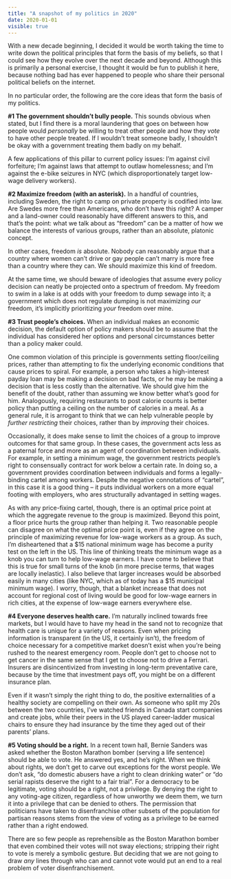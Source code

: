 ```yaml
---
title: "A snapshot of my politics in 2020"
date: 2020-01-01
visible: true
---
```

With a new decade beginning, I decided it would be worth taking the time to write down the political principles that form the basis of my beliefs, so that I could see how they evolve over the next decade and beyond. Although this is primarily a personal exercise, I thought it would be fun to publish it here, because nothing bad has ever happened to people who share their personal political beliefs on the internet.

In no particular order, the following are the core ideas that form the basis of my politics.

**#1 The government shouldn’t bully people.** This sounds obvious when stated, but I find there is a moral laundering that goes on between how people would *personally* be willing to treat other people and how they *vote* to have other people treated. If I wouldn’t treat someone badly, I shouldn’t be okay with a government treating them badly on my behalf.

A few applications of this pillar to current policy issues: I’m against civil forfeiture; I’m against laws that attempt to outlaw homelessness; and I’m against the e-bike seizures in NYC (which disproportionately target low-wage delivery workers).

**#2 Maximize freedom (with an asterisk).** In a handful of countries, including Sweden, the right to camp on private property is codified into law. Are Swedes more free than Americans, who don’t have this right? A camper and a land-owner could reasonably have different answers to this, and that’s the point: what we talk about as “freedom” can be a matter of how we balance the interests of various groups, rather than an absolute, platonic concept.

In other cases, freedom *is* absolute. Nobody can reasonably argue that a country where women can’t drive or gay people can’t marry is more free than a country where they can. We should maximize this kind of freedom. 

At the same time, we should beware of ideologies that assume every policy decision can neatly be projected onto a spectrum of freedom. My freedom to swim in a lake is at odds with your freedom to dump sewage into it; a government which does not regulate dumping is not maximizing *our* freedom, it’s implicitly prioritizing *your* freedom over mine.

**#3 Trust people’s choices.** When an individual makes an economic decision, the default option of policy makers should be to assume that the individual has considered her options and personal circumstances better than a policy maker could.

One common violation of this principle is governments setting floor/ceiling prices, rather than attempting to fix the underlying economic conditions that cause prices to spiral. For example, a person who takes a high-interest payday loan may be making a decision on bad facts, or he may be making a decision that is less costly than the alternative. We should give him the benefit of the doubt, rather than assuming we know better what’s good for him. Analogously, requiring restaurants to post calorie counts is better policy than putting a ceiling on the number of calories in a meal. As a general rule, it is arrogant to think that we can help vulnerable people by *further restricting* their choices, rather than by *improving* their choices.

Occasionally, it does make sense to limit the choices of a group to improve outcomes for that same group. In these cases, the government acts less as a paternal force and more as an agent of coordination between individuals. For example, in setting a minimum wage, the government restricts people’s right to consensually contract for work below a certain rate. In doing so, a government provides coordination between individuals and forms a legally-binding cartel among workers. Despite the negative connotations of “cartel”, in this case it is a good thing – it puts individual workers on a more equal footing with employers, who ares structurally advantaged in setting wages.

As with any price-fixing cartel, though, there is an optimal price point at which the aggregate revenue to the group is maximized. Beyond this point, a floor price hurts the group rather than helping it. Two reasonable people can disagree on what the optimal price point is, even if they agree on the principle of maximizing revenue for low-wage workers as a group. As such, I’m disheartened that a $15 national minimum wage has become a purity test on the left in the US. This line of thinking treats the minimum wage as a knob you can turn to help low-wage earners. I have come to believe that this is true for small turns of the knob (in more precise terms, that wages are locally inelastic). I also believe that larger increases would be absorbed easily in many cities (like NYC, which as of today has a $15 municipal minimum wage). I worry, though, that a blanket increase that does not account for regional cost of living would be good for low-wage earners in rich cities, at the expense of low-wage earners everywhere else.

**#4 Everyone deserves health care.** I’m naturally inclined towards free markets, but I would have to have my head in the sand not to recognize that health care is unique for a variety of reasons. Even when pricing information is transparent (in the US, it certainly isn’t), the freedom of choice necessary for a competitive market doesn’t exist when you’re being rushed to the nearest emergency room. People don’t get to choose not to get cancer in the same sense that I get to choose not to drive a Ferrari. Insurers are disincentivized from investing in long-term preventative care, because by the time that investment pays off, you might be on a different insurance plan.

Even if it wasn’t simply the right thing to do, the positive externalities of a healthy society are compelling on their own. As someone who split my 20s between the two countries, I’ve watched friends in Canada start companies and create jobs, while their peers in the US played career-ladder musical chairs to ensure they had insurance by the time they aged out of their parents’ plans.

**#5 Voting should be a right.** In a recent town hall, Bernie Sanders was asked whether the Boston Marathon bomber (serving a life sentence) should be able to vote. He answered yes, and he’s right. When we think about rights, we don’t get to carve out exceptions for the worst people. We don’t ask, “do domestic abusers have a right to clean drinking water” or “do serial rapists deserve the right to a fair trial”. For a democracy to be legitimate, voting should be a right, not a privilege. By denying the right to any voting-age citizen, regardless of how unworthy we deem them, we turn it into a privilege that can be denied to others. The permission that politicians have taken to disenfranchise other subsets of the population for partisan reasons stems from the view of voting as a privilege to be earned rather than a right endowed.

There are so few people as reprehensible as the Boston Marathon bomber that even combined their votes will not sway elections; stripping their right to vote is merely a symbolic gesture. But deciding that we are not going to draw *any* lines through who can and cannot vote would put an end to a real problem of voter disenfranchisement.